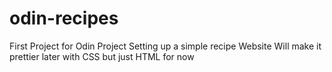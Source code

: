 # odin-recipes
First Project for Odin Project
Setting up a simple recipe Website
Will make it prettier later with CSS but just HTML for now 
